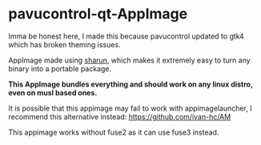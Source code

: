 # pavucontrol-qt-AppImage

Imma be honest here, I made this because pavucontrol updated to gtk4 which has broken theming issues.

AppImage made using [sharun](https://github.com/VHSgunzo/sharun), which makes it extremely easy to turn any binary into a portable package.

**This AppImage bundles everything and should work on any linux distro, even on musl based ones.**

It is possible that this appimage may fail to work with appimagelauncher, I recommend this alternative instead: https://github.com/ivan-hc/AM

This appimage works without fuse2 as it can use fuse3 instead.
